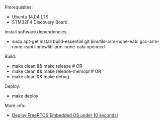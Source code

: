 Prerequisites:
* Ubuntu 14.04 LTS
* STM32F4 Discovery Board

Install software dependencies:
* sudo apt-get install build-essential git binutils-arm-none-eabi gcc-arm-none-eabi libnewlib-arm-none-eabi openocd

Build:
* make clean && make release # OR
* make clean && make release-memopt # OR
* make clean && make debug

Deploy:
* make deploy

More info:
* [Deploy FreeRTOS Embedded OS under 10 seconds!](http://istarc.wordpress.com/2014/07/10/stm32f4-deploy-an-embedded-os-under-10-seconds/)
